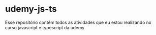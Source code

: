 # udemy-js-ts
Esse repositório contém todos as atividades que eu estou realizando no curso javascript e typescript da udemy
